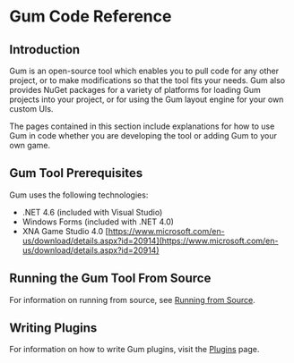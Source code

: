 # Gum Code Reference

## Introduction

Gum is an open-source tool which enables you to pull code for any other project, or to make modifications so that the tool fits your needs. Gum also provides NuGet packages for a variety of platforms for loading Gum projects into your project, or for using the Gum layout engine for your own custom UIs.

The pages contained in this section include explanations for how to use Gum in code whether you are developing the tool or adding Gum to your own game.

## Gum Tool Prerequisites

Gum uses the following technologies:

* .NET 4.6 (included with Visual Studio)
* Windows Forms (included with .NET 4.0)
* XNA Game Studio 4.0 [https://www.microsoft.com/en-us/download/details.aspx?id=20914](https://www.microsoft.com/en-us/download/details.aspx?id=20914)

## Running the Gum Tool From Source

For information on running from source, see [Running from Source](./#running-from-source).

## Writing Plugins

For information on how to write Gum plugins, visit the [Plugins](../../gum-tool/plugins/) page.
